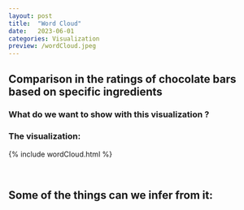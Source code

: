 ```yaml
---
layout: post
title:  "Word Cloud"
date:   2023-06-01
categories: Visualization
preview: /wordCloud.jpeg
---
```


## Comparison in the ratings of chocolate bars based on specific ingredients

### What do we want to show with this visualization ? 

### The visualization: 
{% include wordCloud.html %} 

<br>

## Some of the things can we infer from it: 
